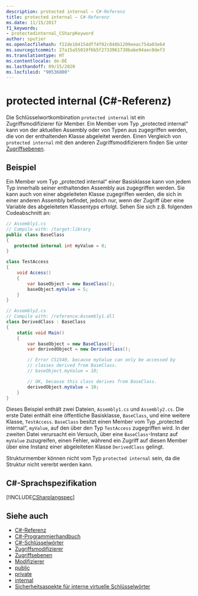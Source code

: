 ```yaml
---
description: protected internal – C#-Referenz
title: protected internal – C#-Referenz
ms.date: 11/15/2017
f1_keywords:
- protectedinternal_CSharpKeyword
author: sputier
ms.openlocfilehash: f22de104154df74f02c048b1209eeac754a03e64
ms.sourcegitcommit: 27a15a55019f6b5f2733961738babe94aec0def3
ms.translationtype: HT
ms.contentlocale: de-DE
ms.lasthandoff: 09/15/2020
ms.locfileid: "90536800"
---
```

# <a name="protected-internal-c-reference"></a>protected internal (C#-Referenz)

Die Schlüsselwortkombination `protected internal` ist ein Zugriffsmodifizierer für Member. Ein Member vom Typ „protected internal“ kann von der aktuellen Assembly oder von Typen aus zugegriffen werden, die von der enthaltenden Klasse abgeleitet werden. Einen Vergleich von `protected internal` mit den anderen Zugriffsmodifizierern finden Sie unter [Zugriffsebenen](accessibility-levels.md).

## <a name="example"></a>Beispiel

Ein Member vom Typ „protected internal“ einer Basisklasse kann von jedem Typ innerhalb seiner enthaltenden Assembly aus zugegriffen werden. Sie kann auch von einer abgeleiteten Klasse zugegriffen werden, die sich in einer anderen Assembly befindet, jedoch nur, wenn der Zugriff über eine Variable des abgeleiteten Klassentyps erfolgt. Sehen Sie sich z.B. folgenden Codeabschnitt an:

```csharp
// Assembly1.cs
// Compile with: /target:library
public class BaseClass
{
   protected internal int myValue = 0;
}

class TestAccess
{
    void Access()
    {
        var baseObject = new BaseClass();
        baseObject.myValue = 5;
    }
}
```

```csharp
// Assembly2.cs
// Compile with: /reference:Assembly1.dll
class DerivedClass : BaseClass
{
    static void Main()
    {
        var baseObject = new BaseClass();
        var derivedObject = new DerivedClass();

        // Error CS1540, because myValue can only be accessed by
        // classes derived from BaseClass.
        // baseObject.myValue = 10;

        // OK, because this class derives from BaseClass.
        derivedObject.myValue = 10;
    }
}
```

Dieses Beispiel enthält zwei Dateien, `Assembly1.cs` und `Assembly2.cs`.
Die erste Datei enthält eine öffentliche Basisklasse, `BaseClass`, und eine weitere Klasse, `TestAccess`. `BaseClass` besitzt einen Member vom Typ „protected internal“, `myValue`, auf den über den Typ `TestAccess` zugegriffen wird.
In der zweiten Datei verursacht ein Versuch, über eine `BaseClass`-Instanz auf `myValue` zuzugreifen, einen Fehler, während ein Zugriff auf diesen Member über eine Instanz einer abgeleiteten Klasse `DerivedClass` gelingt.

Strukturmember können nicht vom Typ `protected internal` sein, da die Struktur nicht vererbt werden kann.

## <a name="c-language-specification"></a>C#-Sprachspezifikation

[!INCLUDE[CSharplangspec](~/includes/csharplangspec-md.md)]

## <a name="see-also"></a>Siehe auch

- [C#-Referenz](../index.md)
- [C#-Programmierhandbuch](../../programming-guide/index.md)
- [C#-Schlüsselwörter](index.md)
- [Zugriffsmodifizierer](access-modifiers.md)
- [Zugriffsebenen](accessibility-levels.md)
- [Modifizierer](index.md)
- [public](public.md)
- [private](private.md)
- [internal](internal.md)
- [Sicherheitsaspekte für interne virtuelle Schlüsselwörter](/previous-versions/dotnet/netframework-4.0/heyd8kky(v=vs.100))
